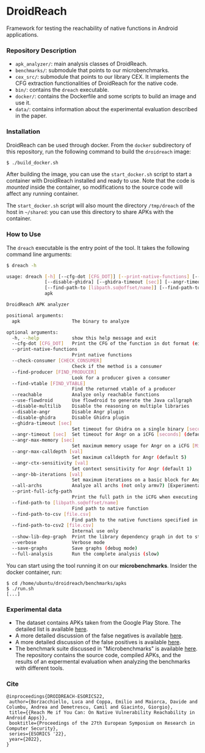 # DroidReach

Framework for testing the reachability of native functions in Android applications.

### Repository Description
- `apk_analyzer/`: main analysis classes of DroidReach.
- `benchmarks/`: submodule that points to our microbenchmarks.
- `cex_src/`: submodule that points to our library CEX. It implements the CFG extraction functionalities of DroidReach for the native code.
- `bin/`: contains the `dreach` executable.
- `docker/`: contains the Dockerfile and some scripts to build an image and use it.
- `data/`: contains information about the experimental evaluation described in the paper.

### Installation

DroidReach can be used through docker.
From the `docker` subdirectory of this repository, run the following command to build the `droidreach` image:

``` bash
$ ./build_docker.sh
```

After building the image, you can use the `start_docker.sh` script to start a container with DroidReach installed and ready to use.
Note that the code is _mounted_ inside the container, so modifications to the source code will affect any running container.

The `start_docker.sh` script will also mount the directory `/tmp/dreach` of the host in `~/shared`: you can use this directory to share APKs with the container.

### How to Use

The `dreach` executable is the entry point of the tool. It takes the following command line arguments:

``` bash
$ dreach -h

usage: dreach [-h] [--cfg-dot [CFG_DOT]] [--print-native-functions] [--check-consumer [CHECK_CONSUMER]] [--find-producer [FIND_PRODUCER]] [--find-vtable [FIND_VTABLE]] [--reachable] [--use-flowdroid] [--disable-multilib] [--disable-angr]
              [--disable-ghidra] [--ghidra-timeout [sec]] [--angr-timeout [sec]] [--angr-max-memory [sec]] [--angr-max-calldepth [val]] [--angr-ctx-sensitivity [val]] [--angr-bb-iterations [val]] [--all-archs] [--print-full-icfg-path]
              [--find-path-to [libpath.so@offset/name]] [--find-path-to-csv [file.csv]] [--find-path-to-csv2 [file.csv]] [--show-lib-dep-graph] [--verbose] [--save-graphs] [--full-analysis]
              apk

DroidReach APK analyzer

positional arguments:
  apk                   The binary to analyze

optional arguments:
  -h, --help            show this help message and exit
  --cfg-dot [CFG_DOT]   Print the CFG of the function in dot format (either class;->method(args), or lib.so@offset/name)
  --print-native-functions
                        Print native functions
  --check-consumer [CHECK_CONSUMER]
                        Check if the method is a consumer
  --find-producer [FIND_PRODUCER]
                        Look for a producer given a consumer
  --find-vtable [FIND_VTABLE]
                        Find the returned vtable of a producer
  --reachable           Analyze only reachable functions
  --use-flowdroid       Use flowdroid to generate the Java callgraph
  --disable-multilib    Disable the reasoning on multiple libraries
  --disable-angr        Disable Angr plugin
  --disable-ghidra      Disable Ghidra plugin
  --ghidra-timeout [sec]
                        Set timeout for Ghidra on a single binary [seconds] (default 20 min)
  --angr-timeout [sec]  Set timeout for Angr on a iCFG [seconds] (default 30 min)
  --angr-max-memory [sec]
                        Set maximum memory usage for Angr on a iCFG [MiB] (default None)
  --angr-max-calldepth [val]
                        Set maximum calldepth for Angr (default 5)
  --angr-ctx-sensitivity [val]
                        Set context sensitivity for Angr (default 1)
  --angr-bb-iterations [val]
                        Set maximum iterations on a basic block for Angr (default 1)
  --all-archs           Analyze all archs (not only armv7) [Experimental]
  --print-full-icfg-path
                        Print the full path in the iCFG when executing --find-path-*
  --find-path-to [libpath.so@offset/name]
                        Find path to native function
  --find-path-to-csv [file.csv]
                        Find path to the native functions specified in the CSV (lib.so,offset)
  --find-path-to-csv2 [file.csv]
                        Internal use only
  --show-lib-dep-graph  Print the library dependency graph in dot to stdout
  --verbose             Verbose mode
  --save-graphs         Save graphs (debug mode)
  --full-analysis       Run the complete analysis (slow)
```

You can start using the tool running it on our __microbenchmarks__. Insider the docker container, run:
```
$ cd /home/ubuntu/droidreach/benchmarks/apks
$ ./run.sh
[...]
```

### Experimental data

* The dataset contains APKs taken from the Google Play Store. The detailed list is available [here](data/dataset.csv).
* A more detailed discussion of the false negatives is available [here](data/results-false-negatives.md).
* A more detailed discussion of the false positives is available [here](data/results-false-positives.csv).
* The benchmark suite discussed in "Microbenchmarks" is available [here](https://github.com/season-lab/DroidReachBenchmarks/tree/master). The repository contains the source code, compiled APKs, and the results of an expermental evaluation when analyzing the benchmarks with different tools.

### Cite

```
@inproceedings{DROIDREACH-ESORICS22,
 author={Borzacchiello, Luca and Coppa, Emilio and Maiorca, Davide and Columbu, Andrea and Demetrescu, Camil and Giacinto, Giorgio},
 title={{Reach Me if You Can: On Native Vulnerability Reachability in Android Apps}},
 booktitle={Proceedings of the 27th European Symposium on Research in Computer Security},
 series={ESORICS '22},
 year={2022},
}
```
